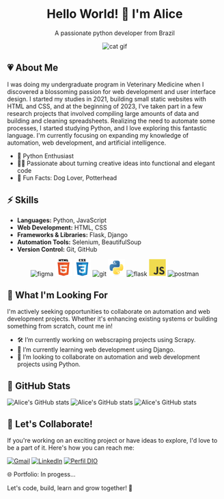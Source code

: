 
<!--
**alicelopess/alicelopess** is a ✨ _special_ ✨ repository because its `README.md` (this file) appears on your GitHub profile.

Here are some ideas to get you started:

- 🔭 I’m currently working on ...
- 🌱 I’m currently learning ...
- 👯 I’m looking to collaborate on ...
- 🤔 I’m looking for help with ...
- 💬 Ask me about ...
- 📫 How to reach me: ...
- 😄 Pronouns: ...
- ⚡ Fun fact: ...
-->

<h1 align="center">Hello World! 👋 I'm Alice</h1>
<p align="center">A passionate python developer from Brazil</p>
<p align="center"> <img src="https://media.tenor.com/bQCHJwgCNuMAAAAM/kitten-cat.gif" alt="cat gif" width="300" height="300"/> </p>


## 💗 About Me

I was doing my undergraduate program in Veterinary Medicine when I discovered a blossoming passion for web development and user interface design. I started my studies in 2021, building small static websites with HTML and CSS, and at the beginning of 2023, I've taken part in a few research projects that involved compiling large amounts of data and building and cleaning spreadsheets. Realizing the need to automate some processes, I started studying Python, and I love exploring this fantastic language. I'm currently focusing on expanding my knowledge of automation, web development, and artificial intelligence.

- 🐍 Python Enthusiast
- 👨‍💻 Passionate about turning creative ideas into functional and elegant code
- 🔮 Fun Facts: Dog Lover, Potterhead 

## ⚡ Skills

- **Languages:** Python, JavaScript
- **Web Development:** HTML, CSS
- **Frameworks & Libraries:** Flask, Django
- **Automation Tools:** Selenium, BeautifulSoup
- **Version Control:** Git, GitHub

<p align="center"> <img src="https://www.vectorlogo.zone/logos/figma/figma-icon.svg" alt="figma" width="40" height="40"/> <img src="https://raw.githubusercontent.com/devicons/devicon/master/icons/html5/html5-original-wordmark.svg" alt="html5" width="40" height="40"/>  <img src="https://raw.githubusercontent.com/devicons/devicon/master/icons/css3/css3-original-wordmark.svg" alt="css3" width="40" height="40"/> <img src="https://www.vectorlogo.zone/logos/git-scm/git-scm-icon.svg" alt="git" width="40" height="40"/> <img src="https://raw.githubusercontent.com/devicons/devicon/master/icons/python/python-original.svg" alt="python" width="40" height="40"/> <img src="https://www.vectorlogo.zone/logos/pocoo_flask/pocoo_flask-icon.svg" alt="flask" width="40" height="40"/> <img src="https://raw.githubusercontent.com/devicons/devicon/master/icons/javascript/javascript-original.svg" alt="javascript" width="40" height="40"/> <img src="https://www.vectorlogo.zone/logos/getpostman/getpostman-icon.svg" alt="postman" width="40" height="40"/> </p>

## 🔭 What I'm Looking For

I'm actively seeking opportunities to collaborate on automation and web development projects. Whether it's enhancing existing systems or building something from scratch, count me in!

- 🛠️ I’m currently working on webscraping projects using Scrapy.
- 🌱 I’m currently learning web development using Django.
- 🤝 I’m looking to collaborate on automation and web development projects using Python.

## 📌 GitHub Stats

![Alice's GitHub stats](https://github-readme-stats.vercel.app/api?username=alicelopess&theme=transparent&bg_color=fff&border_color=E94D5F&show_icons=true&icon_color=30A3DC&title_color=E94D5F&text_color=000)  ![Alice's GitHub stats](https://github-readme-streak-stats.herokuapp.com/?user=alicelopess&)  ![Alice's GitHub stats](https://github-readme-stats-git-masterrstaa-rickstaa.vercel.app/api/top-langs/?username=alicelopess&layout=compact&bg_color=FFF&border_color=E94D5F&title_color=E94D5F&text_color=000)


## 💌 Let's Collaborate!

If you're working on an exciting project or have ideas to explore, I'd love to be a part of it. Here's how you can reach me:

[![Gmail](https://img.shields.io/badge/Gmail-D14836?style=for-the-badge&logo=gmail&logoColor=white)](mailto:alicedflopes.02@gmail.com) [![LinkedIn](https://img.shields.io/badge/linkedin-%230077B5.svg?style=for-the-badge&logo=linkedin&logoColor=white)](https://www.linkedin.com/in/alice-dfl/) [![Perfil DIO](https://img.shields.io/badge/-Meu%20Perfil%20na%20DIO-30A3DC?style=for-the-badge)](https://web.dio.me/users/alicedflopes_02/)
  
🌐 Portfolio: In progess...

Let's code, build, learn and grow together! 🚀

